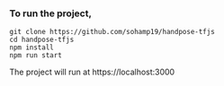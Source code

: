 ### To run the project,

```
git clone https://github.com/sohamp19/handpose-tfjs
cd handpose-tfjs
npm install
npm run start
```

The project will run at https://localhost:3000
